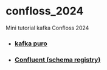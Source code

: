 # confloss_2024

Mini tutorial kafka Confloss 2024

- ### [kafka puro](./simple/README.md)
- ### [Confluent (schema registry)](./confluent/README.md)

